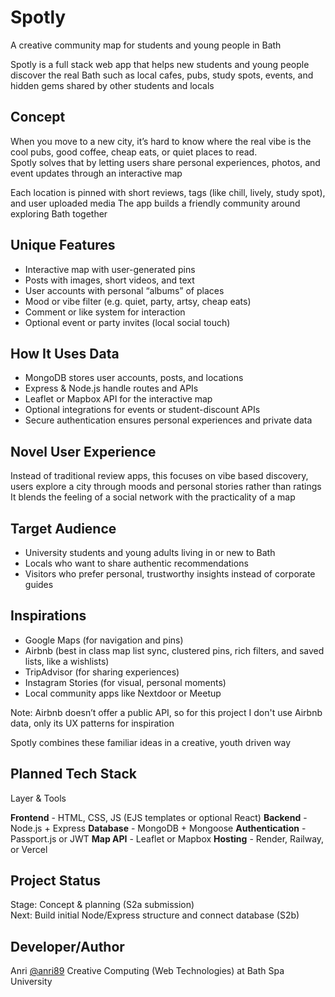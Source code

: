 # Spotly 

A creative community map for students and young people in Bath

Spotly is a full stack web app that helps new students and young people discover the real Bath such as local cafes, pubs, study spots, events, and hidden gems shared by other students and locals


## Concept
When you move to a new city, it’s hard to know where the real vibe is the cool pubs, good coffee, cheap eats, or quiet places to read.  
Spotly solves that by letting users share personal experiences, photos, and event updates through an interactive map

Each location is pinned with short reviews, tags (like chill, lively, study spot), and user uploaded media 
The app builds a friendly community around exploring Bath together


## Unique Features
- Interactive map with user-generated pins  
- Posts with images, short videos, and text  
- User accounts with personal “albums” of places  
- Mood or vibe filter (e.g. quiet, party, artsy, cheap eats)  
- Comment or like system for interaction  
- Optional event or party invites (local social touch)


## How It Uses Data
- MongoDB stores user accounts, posts, and locations  
- Express & Node.js handle routes and APIs  
- Leaflet or Mapbox API for the interactive map  
- Optional integrations for events or student-discount APIs  
- Secure authentication ensures personal experiences and private data  


## Novel User Experience
Instead of traditional review apps, this focuses on vibe based discovery, users explore a city through moods and personal stories rather than ratings 
It blends the feeling of a social network with the practicality of a map


## Target Audience
- University students and young adults living in or new to Bath  
- Locals who want to share authentic recommendations  
- Visitors who prefer personal, trustworthy insights instead of corporate guides


## Inspirations
- Google Maps (for navigation and pins)
- Airbnb (best in class map list sync, clustered pins, rich filters, and saved lists, like a wishlists)
- TripAdvisor (for sharing experiences)  
- Instagram Stories (for visual, personal moments)  
- Local community apps like Nextdoor or Meetup

  
Note: Airbnb doesn’t offer a public API, so for this project I don't use Airbnb data, only its UX patterns for inspiration

Spotly combines these familiar ideas in a creative, youth driven way


## Planned Tech Stack
 Layer & Tools

 **Frontend** - HTML, CSS, JS (EJS templates or optional React) 
 **Backend** -  Node.js + Express 
 **Database** -  MongoDB + Mongoose 
 **Authentication** -  Passport.js or JWT 
 **Map API** - Leaflet or Mapbox 
 **Hosting** - Render, Railway, or Vercel 



## Project Status
Stage: Concept & planning (S2a submission)  
Next: Build initial Node/Express structure and connect database (S2b)


## Developer/Author
Anri [@anri89](https://github.com/anri89) 
Creative Computing (Web Technologies) at Bath Spa University 

